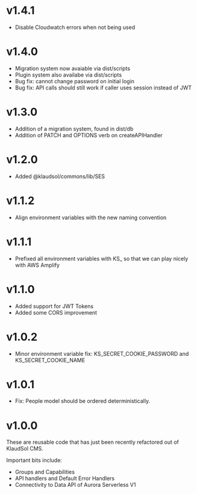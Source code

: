 # v1.4.1
* Disable Cloudwatch errors when not being used

# v1.4.0
* Migration system now avaiable via dist/scripts
* Plugin system also availabe via dist/scripts
* Bug fix: cannot change password on initial login
* Bug fix: API calls should still work if caller uses session instead of JWT

# v1.3.0
* Addition of a migration system, found in dist/db
* Addition of PATCH and OPTIONS verb on createAPIHandler

# v1.2.0
* Added @klaudsol/commons/lib/SES

# v1.1.2
* Align environment variables with the new naming convention

# v1.1.1
* Prefixed all environment variables with KS_ so that we can play nicely with AWS Amplify

# v1.1.0
* Added support for JWT Tokens
* Added some CORS improvement

# v1.0.2
* Minor environment variable fix: KS_SECRET_COOKIE_PASSWORD and KS_SECRET_COOKIE_NAME

# v1.0.1
* Fix: People model should be ordered deterministically.

# v1.0.0

These are reusable code that has just been recently refactored out of KlaudSol CMS.

Important bits include:

* Groups and Capabilities
* API handlers and Default Error Handlers
* Connectivity to Data API of Aurora Serverless V1